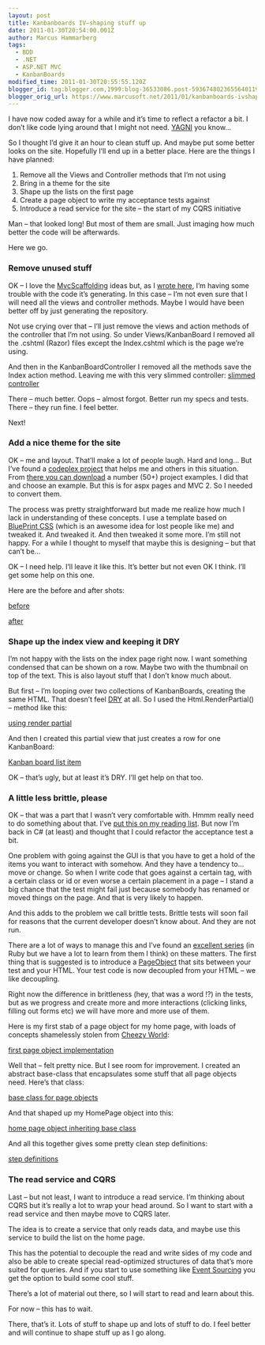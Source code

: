 ```yaml
---
layout: post
title: Kanbanboards IV–shaping stuff up
date: 2011-01-30T20:54:00.001Z
author: Marcus Hammarberg
tags:
  - BDD
  - .NET
  - ASP.NET MVC
  - KanbanBoards
modified_time: 2011-01-30T20:55:55.120Z
blogger_id: tag:blogger.com,1999:blog-36533086.post-5936748023655640119
blogger_orig_url: https://www.marcusoft.net/2011/01/kanbanboards-ivshaping-stuff-up.html
---
```


I have now coded away for a while and it’s time to reflect a refactor a bit. I don’t like code lying around that I might not need. [YAGNI](http://en.wikipedia.org/wiki/You_ain't_gonna_need_it) you know...

So I thought I’d give it an hour to clean stuff up. And maybe put some better looks on the site. Hopefully I’ll end up in a better place. Here are the things I have planned:

1. Remove all the Views and Controller methods that I’m not using
2. Bring in a theme for the site
3. Shape up the lists on the first page
4. Create a page object to write my acceptance tests against
5. Introduce a read service for the site – the start of my CQRS initiative

Man – that looked long! But most of them are small. Just imaging how much better the code will be afterwards.

Here we go.

### Remove unused stuff

OK – I love the [MvcScaffolding](http://blog.stevensanderson.com/2011/01/13/scaffold-your-aspnet-mvc-3-project-with-the-mvcscaffolding-package/) ideas but, as I [wrote here](https://www.marcusoft.net/2011/01/tdd-and-scaffolding.html), I’m having some trouble with the code it’s generating. In this case – I’m not even sure that I will need all the views and controller methods. Maybe I would have been better off by just generating the repository.

Not use crying over that – I’ll just remove the views and action methods of the controller that I’m not using. So under Views/KanbanBoard I removed all the .cshtml (Razor) files except the Index.cshtml which is the page we’re using.

And then in the KanbanBoardController I removed all the methods save the Index action method. Leaving me with this very slimmed controller: [slimmed controller](/img/slimmed%2520controller_thumb.jpg)

There – much better. Oops – almost forgot. Better run my specs and tests. There – they run fine. I feel better.

Next!

### Add a nice theme for the site

OK – me and layout. That’ll make a lot of people laugh. Hard and long... But I’ve found a [codeplex project](http://mvccontribgallery.codeplex.com/) that helps me and others in this situation. From [there you can download](http://mvccontribgallery.codeplex.com/SourceControl/list/changesets#) a number (50+) project examples. I did that and choose an example. But this is for aspx pages and MVC 2. So I needed to convert them.

The process was pretty straightforward but made me realize how much I lack in understanding of these concepts. I use a template based on [BluePrint CSS](http://www.blueprintcss.org/) (which is an awesome idea for lost people like me) and tweaked it. And tweaked it. And then tweaked it some more. I’m still not happy. For a while I thought to myself that maybe this is designing – but that can’t be...

OK – I need help. I’ll leave it like this. It’s better but not even OK I think. I’ll get some help on this one.

Here are the before and after shots:

[before](/img/before_thumb%255B1%255D.jpg)

[after](/img/after_thumb%255B3%255D.jpg)

### Shape up the index view and keeping it DRY

I’m not happy with the lists on the index page right now. I want something condensed that can be shown on a row. Maybe two with the thumbnail on top of the text. This is also layout stuff that I don’t know much about.

But first – I’m looping over two collections of KanbanBoards, creating the same HTML. That doesn’t feel [DRY](http://en.wikipedia.org/wiki/Don't_repeat_yourself) at all. So I used the Html.RenderPartial() – method like this:

[using render partial](/img/using%2520renderpartial_thumb%255B1%255D.jpg)

And then I created this partial view that just creates a row for one KanbanBoard:

[Kanban board list item](/img/Kanban%2520board%2520list%2520item_thumb.jpg)

OK – that’s ugly, but at least it’s DRY. I’ll get help on that too.

### A little less brittle, please

OK – that was a part that I wasn’t very comfortable with. Hmmm really need to do something about that. I’ve [put this on my reading list](http://pragprog.com/titles/bhgwad/web-design-for-developers). But now I’m back in C# (at least) and thought that I could refactor the acceptance test a bit.

One problem with going against the GUI is that you have to get a hold of the items you want to interact with somehow. And they have a tendency to... move or change. So when I write code that goes against a certain tag, with a certain class or id or even worse a certain placement in a page – I stand a big chance that the test might fail just because somebody has renamed or moved things on the page. And that is very likely to happen.

And this adds to the problem we call brittle tests. Brittle tests will soon fail for reasons that the current developer doesn’t know about. And they are not run.

There are a lot of ways to manage this and I’ve found an [excellent series](http://www.cheezyworld.com/2010/11/09/ui-tests-not-brittle/) (in Ruby but we have a lot to learn from them I think) on these matters. The first thing that is suggested is to introduce a [PageObject](http://code.google.com/p/selenium/wiki/PageObjects) that sits between your test and your HTML. Your test code is now decoupled from your HTML – we like decoupling.

Right now the difference in brittleness (hey, that was a word !?) in the tests, but as we progress and create more and more interactions (clicking links, filling out forms etc) we will have more and more use of them.

Here is my first stab of a page object for my home page, with loads of concepts shamelessly stolen from [Cheezy World](http://www.cheezyworld.com/):

[first page object implementation](/img/first%2520page%2520object%2520implementation_thumb%255B1%255D.jpg)

Well that – felt pretty nice. But I see room for improvement. I created an abstract base-class that encapsulates some stuff that all page objects need. Here’s that class:

[base class for page objects](/img/baseclass%2520for%2520page%2520objects_thumb%255B2%255D.jpg)

And that shaped up my HomePage object into this:

[home page object inheriting base class](/img/home%2520page%2520object%2520inheriting%2520baseclass_thumb%255B1%255D.jpg)

And all this together gives some pretty clean step definitions:

[step definitions](/img/step%2520defintion_thumb.jpg)

### The read service and CQRS

Last – but not least, I want to introduce a read service. I’m thinking about CQRS but it’s really a lot to wrap your head around. So I want to start with a read service and then maybe move to CQRS later.

The idea is to create a service that only reads data, and maybe use this service to build the list on the home page.

This has the potential to decouple the read and write sides of my code and also be able to create special read-optimized structures of data that’s more suited for queries. And if you start to use something like [Event Sourcing](http://en.wikipedia.org/wiki/Event_sourcing) you get the option to build some cool stuff.

There’s a lot of material out there, so I will start to read and learn about this.

For now – this has to wait.

There, that’s it. Lots of stuff to shape up and lots of stuff to do. I feel better and will continue to shape stuff up as I go along.
